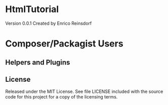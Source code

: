 HtmlTutorial
============
Version 0.0.1 Created by Enrico Reinsdorf

Composer/Packagist Users
========================


Helpers and Plugins
-------------------


License
-------
Released under the MIT License.  See file LICENSE included with the source
code for this project for a copy of the licensing terms.